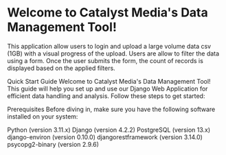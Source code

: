 # Welcome to Catalyst Media's Data Management Tool!
This application allow users to login and upload a large volume data csv (1GB) with a visual
progress of the upload.
Users are allow to filter the data using a form. 
Once the user submits the form,  the count of records is displayed based on the applied filters.

Quick Start Guide
Welcome to Catalyst Media's Data Management Tool! This guide will help you set up and use our Django Web Application for efficient data handling and analysis. Follow these steps to get started:

Prerequisites
Before diving in, make sure you have the following software installed on your system:

Python (version 3.11.x)
Django (version 4.2.2)
PostgreSQL (version 13.x)
django-environ (version 0.10.0)
djangorestframework (version 3.14.0)
psycopg2-binary (version 2.9.6)

